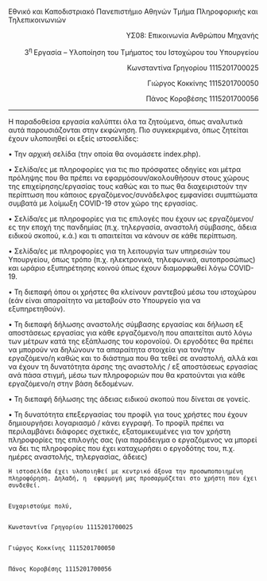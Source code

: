 <!-----
NEW: Check the "Suppress top comment" option to remove this info from the output.

Conversion time: 0.369 seconds.


Using this Markdown file:

1. Paste this output into your source file.
2. See the notes and action items below regarding this conversion run.
3. Check the rendered output (headings, lists, code blocks, tables) for proper
   formatting and use a linkchecker before you publish this page.

Conversion notes:

* Docs to Markdown version 1.0β29
* Sun Mar 14 2021 05:15:42 GMT-0700 (PDT)
* Source doc: ReadMe
----->



Εθνικό και Καποδιστριακό Πανεπιστήμιο Αθηνών 
Τμήμα Πληροφορικής και Τηλεπικοινωνιών 

<p style="text-align: right">
ΥΣ08: Επικοινωνία Ανθρώπου Μηχανής </p>


<p style="text-align: right">
3<sup>η </sup>Εργασία – Υλοποίηση του Τμήματος του Ιστοχώρου του Υπουργείου </p>


<p style="text-align: right">
Κωνσταντίνα Γρηγορίου 1115201700025 </p>


<p style="text-align: right">
Γιώργος Κοκκίνης 1115201700050 </p>


<p style="text-align: right">
Πάνος Κοροβέσης 1115201700056 </p>


<p style="text-align: right">

<hr></p>


Η παραδοθείσα εργασία καλύπτει όλα τα ζητούμενα, όπως αναλυτικά αυτά παρουσιάζονται στην  εκφώνηση. Πιο συγκεκριμένα, όπως ζητείται έχουν υλοποιηθεί οι εξείς ιστοσελίδες: 


• Την αρχική σελίδα (την οποία θα ονομάσετε index.php).  

• Σελίδα/ες με πληροφορίες για τις πιο πρόσφατες οδηγίες και μέτρα πρόληψης που θα πρέπει  να εφαρμόσουν/ακολουθήσουν στους χώρους της επιχείρησης/εργασίας τους καθώς και το  πως θα διαχειριστούν την περίπτωση που κάποιος εργαζόμενος/συνάδελφος εμφανίσει  συμπτώματα συμβατά με λοίμωξη COVID-19 στον χώρο της εργασίας.  

• Σελίδα/ες με πληροφορίες για τις επιλογές που έχουν ως εργαζόμενοι/ες την εποχή της  πανδημίας (π.χ. τηλεργασία, αναστολή σύμβασης, άδεια ειδικού σκοπού, κ.ά.) και τι απαιτείται  να κάνουν σε κάθε περίπτωση.  

• Σελίδα/ες με πληροφορίες για τη λειτουργία των υπηρεσιών του Υπουργείου, όπως τρόπο (π.χ.  ηλεκτρονικά, τηλεφωνικά, αυτοπροσώπως) και ωράριο εξυπηρέτησης κοινού όπως έχουν  διαμορφωθεί λόγω COVID-19.  

• Τη διεπαφή όπου οι χρήστες θα κλείνουν ραντεβού μέσω του ιστοχώρου (εάν είναι απαραίτητο  να μεταβούν στο Υπουργείο για να εξυπηρετηθούν).  

• Τη διεπαφή δήλωσης αναστολής σύμβασης εργασίας και δήλωση εξ αποστάσεως εργασίας για  κάθε εργαζόμενο/η που απαιτείται αυτό λόγω των μέτρων κατά της εξάπλωσης του κορονοϊού.  Οι εργοδότες θα πρέπει να μπορούν να δηλώνουν τα απαραίτητα στοιχεία για τον/την  εργαζόμενο/η καθώς και το διάστημα που θα τεθεί σε αναστολή, αλλά και να έχουν τη  δυνατότητα άρσης της αναστολής / εξ αποστάσεως εργασίας ανά πάσα στιγμή, μέσω των  πληροφοριών που θα κρατούνται για κάθε εργαζόμενο/η στην βάση δεδομένων.  

• Τη διεπαφή δήλωσης της άδειας ειδικού σκοπού που δίνεται σε γονείς. 

• Τη δυνατότητα επεξεργασίας του προφίλ για τους χρήστες που έχουν δημιουργήσει  λογαριασμό / κάνει εγγραφή. Το προφίλ πρέπει να περιλαμβάνει διάφορες σχετικές,  εξατομικευμένες για τον χρήστη πληροφορίες της επιλογής σας (για παράδειγμα ο  εργαζόμενος να μπορεί να δει τις πληροφορίες που έχει καταχωρήσει ο εργοδότης του, π.χ.  ημέρες αναστολής, τηλεργασίας, άδειες) 


    Η ιστοσελίδα έχει υλοποιηθεί με κεντρικό άξονα την προσωποποιημένη πληροφόρηση. Δηλαδή, η  εφαρμογή μας προσαρμόζεται στο χρήστη που έχει συνδεθεί.


    Ευχαριστούμε πολύ, 


    Κωνσταντίνα Γρηγορίου 1115201700025 


    Γιώργος Κοκκίνης 1115201700050 


    Πάνος Κοροβέσης 1115201700056
